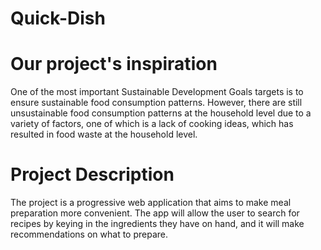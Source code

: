 # Quick-Dish
# Our project's inspiration
One of the most important Sustainable Development Goals targets is to ensure sustainable food consumption patterns. However, there are still unsustainable food consumption patterns at the household level due to a variety of factors, one of which is a lack of cooking ideas, which has resulted in food waste at the household level.

# Project Description
The project is a progressive web application that aims to make meal preparation more convenient. The app will allow the user to search for recipes by keying in the ingredients they have on hand, and it will make recommendations on what to prepare.
